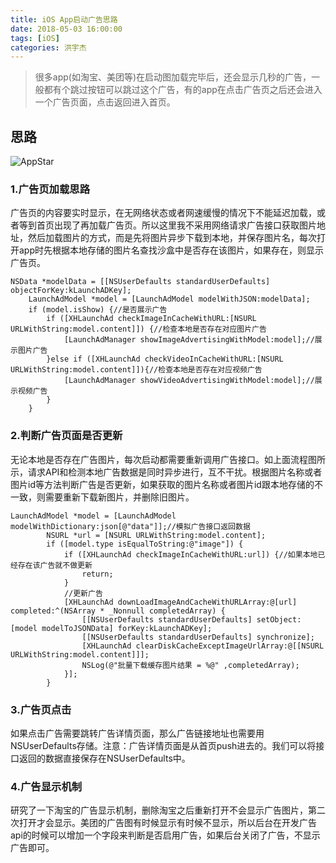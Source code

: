 ```yaml
---
title: iOS App启动广告思路
date: 2018-05-03 16:00:00
tags: [iOS] 
categories: 洪宇杰 
---
```


> 很多app(如淘宝、美团等)在启动图加载完毕后，还会显示几秒的广告，一般都有个跳过按钮可以跳过这个广告，有的app在点击广告页之后还会进入一个广告页面，点击返回进入首页。

<!--more-->

## 思路
![AppStar](http://p6dtp90fb.bkt.clouddn.com/AppStar.png)


### 1.广告页加载思路  
广告页的内容要实时显示，在无网络状态或者网速缓慢的情况下不能延迟加载，或者等到首页出现了再加载广告页。所以这里我不采用网络请求广告接口获取图片地址，然后加载图片的方式，而是先将图片异步下载到本地，并保存图片名，每次打开app时先根据本地存储的图片名查找沙盒中是否存在该图片，如果存在，则显示广告页。  

```objc
NSData *modelData = [[NSUserDefaults standardUserDefaults] objectForKey:kLaunchADKey];
    LaunchAdModel *model = [LaunchAdModel modelWithJSON:modelData];
    if (model.isShow) {//是否展示广告
        if ([XHLaunchAd checkImageInCacheWithURL:[NSURL URLWithString:model.content]]) {//检查本地是否存在对应图片广告
            [LaunchAdManager showImageAdvertisingWithModel:model];//展示图片广告
        }else if ([XHLaunchAd checkVideoInCacheWithURL:[NSURL URLWithString:model.content]]){//检查本地是否存在对应视频广告
            [LaunchAdManager showVideoAdvertisingWithModel:model];//展示视频广告
        }
    }

```

### 2.判断广告页面是否更新
无论本地是否存在广告图片，每次启动都需要重新调用广告接口。如上面流程图所示，请求API和检测本地广告数据是同时异步进行，互不干扰。根据图片名称或者图片id等方法判断广告是否更新，如果获取的图片名称或者图片id跟本地存储的不一致，则需要重新下载新图片，并删除旧图片。  

```objc
LaunchAdModel *model = [LaunchAdModel modelWithDictionary:json[@"data"]];//模拟广告接口返回数据
        NSURL *url = [NSURL URLWithString:model.content];
        if ([model.type isEqualToString:@"image"]) {
            if ([XHLaunchAd checkImageInCacheWithURL:url]) {//如果本地已经存在该广告就不做更新
                return;
            }
            //更新广告
            [XHLaunchAd downLoadImageAndCacheWithURLArray:@[url] completed:^(NSArray * _Nonnull completedArray) {
                [[NSUserDefaults standardUserDefaults] setObject:[model modelToJSONData] forKey:kLaunchADKey];
                [[NSUserDefaults standardUserDefaults] synchronize];
                [XHLaunchAd clearDiskCacheExceptImageUrlArray:@[[NSURL URLWithString:model.content]]];
                NSLog(@"批量下载缓存图片结果 = %@" ,completedArray);
            }];
        }
```

### 3.广告页点击
如果点击广告需要跳转广告详情页面，那么广告链接地址也需要用NSUserDefaults存储。注意：广告详情页面是从首页push进去的。我们可以将接口返回的数据直接保存在NSUserDefaults中。

### 4.广告显示机制
研究了一下淘宝的广告显示机制，删除淘宝之后重新打开不会显示广告图片，第二次打开才会显示。美团的广告图有时候显示有时候不显示，所以后台在开发广告api的时候可以增加一个字段来判断是否启用广告，如果后台关闭了广告，不显示广告即可。






